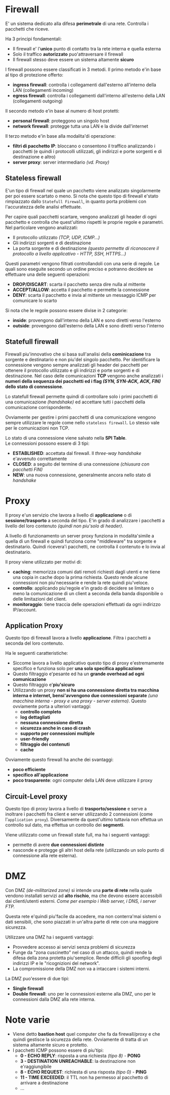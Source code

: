 # Firewall
E' un sistema dedicato alla difesa **perimetrale** di una rete. Controlla i pacchetti che riceve.

Ha 3 principi fondamentali:
- Il firewall e' l'**unico** punto di contatto tra la rete interna e quella esterna
- Solo il traffico **autorizzato** puo'attraversare il firewall
- Il firewall stesso deve essere un sistema altamente **sicuro**

I firewall possono essere classificati in 3 metodi.
Il primo metodo e'in base al tipo di protezione offerto:
- **ingress firewall**: controlla i collegamenti dall'esterno all'interno della LAN (collegamenti incoming)
- **egress firewall**: controlla i collegamenti dall'interno all'esterno della LAN (collegamenti outgoing)

Il secondo metodo e'in base al numero di host protetti:
- **personal firewall**: proteggono un singolo host
- **network firewall**: protegge tutta una LAN e la divide dall'internet

Il terzo metodo e'in base alla modalita'di operazione:
- **filtri di pacchetto IP**: bloccano o consentono il traffico analizzando i pacchetti (e quindi i protocolli utilizzati, gli indirizzi e porte sorgenti e di destinazione e altro)
- **server proxy**: server intermediario _(vd. Proxy)_

## Stateless firewall
E'un tipo di firewall nel quale un pacchetto viene analizzato singolarmente per poi essere scartato o meno.
Si nota che questo tipo di firewall e'stato rimpiazzato dallo `Statefull Firewall`, in quanto porta problemi con l'accuratezza delle analisi effettuate.

Per capire quali pacchetti scartare, vengono analizzati gli header di ogni pacchetto e controlla che quest'ultimo rispetti le proprie regole e parametri. Nel particolare vengono analizzati:
- Il protocollo utilizzato _(TCP, UDP, ICMP...)_
- Gli indirizzi sorgenti e di destinazione
- La porta sorgente e di destinazione _(questo permette di riconoscere il protocollo a livello applicativo - HTTP, SSH, HTTPS...)_

Questi parametri vengono filtrati controllandoli con una serie di regole. Le quali sono eseguite secondo un ordine preciso e potranno decidere se effettuare una delle seguenti operazioni:
- **DROP/DISCART**: scarta il pacchetto senza dire nulla al mittente
- **ACCEPT/ALLOW**: accetta il pacchetto e permette la connessione
- **DENY**: scarta il pacchetto e invia al mittente un messaggio ICMP per comunicare lo scarto

Si nota che le regole possono essere divise in 2 categorie:
- **inside**: provengono dall'interno della LAN e sono diretti verso l'esterno
- **outside**: provengono dall'esterno della LAN e sono diretti verso l'interno

## Statefull firewall
Firewall piu'innovativo che si basa sull'analisi della **cominicazione** tra sorgente e destinatario e non piu'del singolo pacchetto. Per identificare la connessione vengono sempre analizzati gli header dei pacchetti per ottenere il protocollo utilizzato e gli indirizzi e porte sorgenti e di destinazione. Nel caso delle comunicazioni **TCP** vengono anche analizzati i **numeri della sequenza dei pacchetti ed i flag _(SYN, SYN-ACK, ACK, FIN)_  dello stato di connessione**. 

Lo statefull firewall permette quindi di controllare solo i primi pacchetti di una comunicazione _(handshake)_ ed accettare tutti i pacchetti della comunicazione corrispondente.

Ovviamente per gestire i primi pacchetti di una comunicazione vengono sempre utilizzare le regole come nello `stateless firewall`. Lo stesso vale per le comunicazioni non TCP.

Lo stato di una connessione viene salvato nella **SPI Table**.  
Le connessioni possono essere di 3 tipi:
- **ESTABLISHED**: accettata dal firewall. Il _three-way handshake_ e'avvenuto correttamente 
- **CLOSED**: a seguito del termine di una connessione _(chiusura con pacchetti FIN)_
- **NEW**: una nuova connessione, generalmente ancora nello stato di _handshake_


# Proxy
Il proxy e'un servizio che lavora a livello di **applicazione** o di **sessione/trasporto** a seconda del tipo. E'in grado di analizzare i pacchetti a livello del loro contenuto _(quindi non piu'solo di header)_.

A livello di funzionamento un server proxy funziona in modalita'simile a quella di un firewall e quindi funziona come "middleware" tra sorgente e destinatario. Quindi ricevera'i pacchetti, ne controlla il contenuto e lo invia al destinatario.

Il proxy viene utilizzato per motivi di:
- **caching**: memorizza comuni dati remoti richiesti dagli utenti e ne tiene una copia in cache dopo la prima richiesta. Questo rende alcune connessioni non piu'necessarie e rende la rete quindi piu'veloce.
- **controllo**: applicando piu'regole e'in grado di decidere se limitare o meno la comunicazione di un client a seconda della banda disponibile o delle limitazioni del client.
- **monitoraggio**: tiene traccia delle operazioni effettuati da ogni indirizzo IP/account.

## Application Proxy
Questo tipo di firewall lavora a livello **applicazione**. Filtra i pacchetti a seconda del loro contenuto.

Ha le seguenti caratteristiche:
- Siccome lavora a livello applicativo questo tipo di proxy e'estremamente specifico e funziona solo per **una sola specifica applicazione**
- Questo filtraggio e'pesante ed ha un **grande overhead ad ogni comunicazione**
- Questo filtraggio e'**piu'sicuro**
- Utilizzando un proxy **non si ha una connessione diretta tra macchina interna e internet, bensi'avvengono due connessioni separate** _(una macchina interna - proxy e una proxy - server esterno)_. Questo ovviamente porta a ulteriori vantaggi:
	- **controllo completo**
	- **log dettagliati**
	- **nessuna connessione diretta**
	- **sicurezza anche in caso di crash**
	- **supporto per connessioni multiple**
	- **user-friendly**
	- **filtraggio dei contenuti**
	- **cache**

Ovviamente questo firewall ha anche dei svantaggi:
- **poco efficiente**
- **specifico all'applicazione**
- **poco trasparente**: ogni computer della LAN deve utilizzare il proxy

## Circuit-Level proxy
Questo tipo di proxy lavora a livello di **trasporto/sessione** e serve a inoltrare i pacchetti fra client e server utilizzando 2 connessioni (come l'`application proxy`). Diversamente da quest'ultimo tuttavia non effettua un controllo sul dato, ma effettua un controllo dei **segmenti**.

Viene utilizzato come un firewall state full, ma ha i seguenti vantaggi:
- permette di avere **due connessioni distinte**
- nasconde e protegge gli altri host della rete (utilizzando un solo punto di connessione alla rete esterna).

# DMZ
Con DMZ _(de-militarized zone)_ si intende una **parte di rete** nella quale vendono installati servizi ad **alto rischio**, ma che devono essere accessibili dai clienti/utenti esterni. _Come per esempio i Web server, i DNS, i server FTP._ 

Questa rete e'quindi piu'facile da accedere, ma non conterra'mai sistemi o dati sensibili, che sono piazzati in un'altra parte di rete con una maggiore sicurezza.

Utilizzare una DMZ ha i seguenti vantaggi:
- Provvedere accesso ai servizi senza problemi di sicurezza
- Funge da "zona cuscinetto" nel caso di un attacco, quindi rende la difesa della zona protetta piu'semplice. Rende difficili gli spoofing degli indirizzi IP e le "ricognizioni del network".
- La compromissione della DMZ non va a intaccare i sistemi interni.

La DMZ puo'essere di due tipi:
- **Single firewall**
- **Double firewall**: uno per le connessioni esterne alla DMZ, uno per le connessioni dalla DMZ alla rete interna.

# Note varie
- Viene detto **bastion host** quel computer che fa da firewall/proxy e che quindi gestisce la sicurezza della rete. Ovviamente di tratta di un sistema altamente sicuro e protetto.
- I pacchetti ICMP possono essere di piu'tipi:
	- **0 - ECHO REPLY**: risposta a una richiesta _(tipo 8)_ - **PONG**
	- **3 - DESTINATION UNREACHABLE**: la destinazione non e'raggiungibile
	- **8 - ECHO REQUEST**: richiesta di una risposta _(tipo 0)_ - **PING**
	- **11 - TIME EXCEEDED**: il TTL non ha permesso al pacchetto di arrivare a destinazione
	- ...
